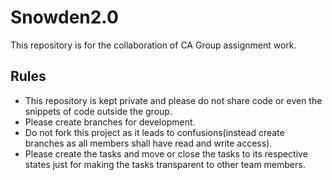 # Snowden2.0

This repository is for the collaboration of CA Group assignment work.

## Rules

- This repository is kept private and please do not share code or even the snippets of code outside the group.
- Please create branches for development.
- Do not fork this project as it leads to confusions(instead create branches as all members shall have read and write access).
- Please create the tasks and move or close the tasks to its respective states just for making the tasks transparent to other team members.
